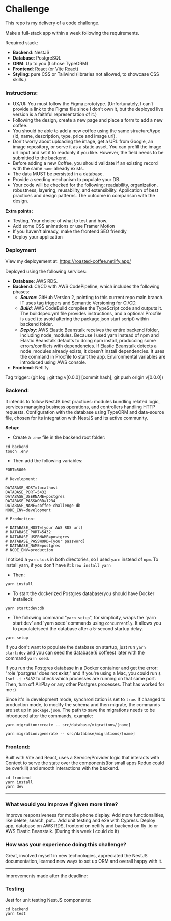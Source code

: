 # Challenge

This repo is my delivery of a code challenge.

Make a full-stack app within a week following the requirements. 

Required stack: 
- **Backend**: NestJS
- **Database**: PostgreSQL
- **ORM**: Up to you (I chose TypeORM)
- **Frontend**: React (or Vite React)
- **Styling**: pure CSS or Tailwind (libraries not allowed, to showcase CSS skills.)

### **Instructions:**
- UX/UI: You must follow the Figma prototype. (Unfortunately, I can’t provide a link to the Figma file since I don't own it, but the deployed live version is a faithful representation of it.)
- Following the design, create a new page and place a form to add a new coffee.
- You should be able to add a new coffee using the same structure/type (id, name, description, type, price and image url).
- Don't worry about uploading the image, get a URL from Google, an image repository, or serve it as a static asset. You can prefill the image url input and set it to readonly if you like. However, the field needs to be submitted to the backend.
- Before adding a new Coffee, you should validate if an existing record with the same `name` already exists.
- The data MUST be persisted in a database.
- Provide a seeding mechanism to populate your DB.
- Your code will be checked for the following: readability, organization, robustness, layering, reusability, and extensibility. Application of best practices and design patterns. The outcome in comparison with the design.

**Extra points:**
- Testing. Your choice of what to test and how.
- Add some CSS animations or use Framer Motion
- If you haven't already, make the frontend SEO friendly
- Deploy your application

### Deployment

View my deployement at: https://roasted-coffee.netlify.app/

Deployed using the following services:

- **Database**: AWS RDS.
- **Backend**: CI/CD with AWS CodePipeline, which includes the following phases:
    - ***Source***: GitHub Version 2, pointing to this current repo main branch. IT uses tag triggers and Semantic Versioning for CI/CD.
    - ***Build***: AWS CodeBuild compiles the TypeScript code and outputs it. The buildspec.yml file provides instructions, and a optional Procfile is used (to avoid altering the package.json start script) within backend folder.
    - ***Deploy***: AWS Elastic Beanstalk receives the entire backend folder, including node_modules. Because I used yarn instead of npm and Elastic Beanstalk defaults to doing npm install, produccing some errors/conflicts with dependencies. If Elastic Beanstalk detects a node_modules already exists, it doesn't install dependencies. It uses the command in Procfile to start the app. Environmental variables are introduced using AWS console.
- **Frontend**: Netlify.

Tag trigger: (git log ; git tag v[0.0.0] [commit hash]; git push origin v[0.0.0])

### Backend:

It intends to follow NestJS best practices: modules bundling related logic, services managing business operations, and controllers handling HTTP requests.
Configuration with the database using TypeORM and data-source file, chosen for its integration with NestJS and its active community.

**Setup**:
- Create a `.env` file in the backend root folder:

```
cd backend
touch .env
```

- Then add the following variables:

```
PORT=5000

# Development:

DATABASE_HOST=localhost
DATABASE_PORT=5432
DATABASE_USERNAME=postgres
DATABASE_PASSWORD=1234
DATABASE_NAME=coffee-challenge-db
NODE_ENV=development

# Production:

# DATABASE_HOST=[your AWS RDS url]
# DATABASE_PORT=5432
# DATABASE_USERNAME=postgres
# DATABASE_PASSWORD=[your password]
# DATABASE_NAME=postgres
# NODE_ENV=production
```

I noticed a `yarn.lock` in both directories, so I used `yarn` instead of `npm`.
To install yarn, if you don't have it: `brew install yarn`

- Then:

```
yarn install
```

- To start the dockerized Postgres database(you should have Docker installed):

```
yarn start:dev:db
```



- The following command "`yarn setup`", for simplicity, wraps the 'yarn start:dev' and 'yarn seed' commands using `concurrently`. It allows you to populate/seed the database after a 5-second startup delay.
```
yarn setup
```

If you don't want to populate the database on startup, just run `yarn start:dev` and you can seed the database(6 coffees) later with the command `yarn seed`.

If you run the Postgres database in a Docker container and get the error: "role 'postgres' does not exist," and if you're using a Mac, you could run `$ lsof -i :5432` to check which processes are running on that same port. Then, turn off AirPlay or any other Postgres processes. That has worked for me :)

Since it's in development mode, synchronization is set to `true`. If changed to production mode, to modify the schema and then migrate, the commands are set up in `package.json`. The path to save the migrations needs to be introduced after the commands, example:

```
yarn migration:create -- src/database/migrations/[name]
```
```
yarn migration:generate -- src/database/migrations/[name]
```

### Frontend:

Built with Vite and React, uses a Service/Provider logic that interacts with Context to serve the state over the components(for small apps Redux could be overkill) and smooth interactions with the backend.

```
cd frontend
yarn install
yarn dev
```

---

### What would you improve if given more time?

Improve responsiveness for mobile phone display.
Add more functionalities, like delete, search, put...
Add unit testing and e2e with Cypress.
Deploy app, database on AWS RDS, frontend on netlify and backend on fly .io or AWS Elastic Beanstalk.
(During this week I could do it)

### How was your experience doing this challenge?

Great, involved myself in new technologies, appreciated the NestJS documentation, learned new ways to set up ORM and overall happy with it.

---

Improvements made after the deadline:

### Testing

Jest for unit testing NestJS components:
```
cd backend
yarn test
```
